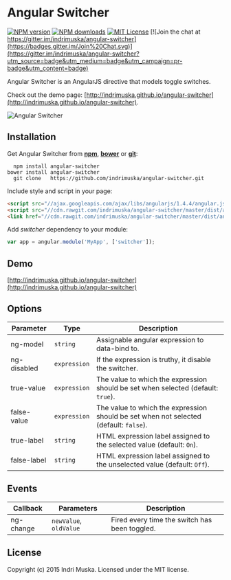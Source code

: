 # Angular Switcher

[![NPM version](http://img.shields.io/npm/v/angular-switcher.svg?style=flat)](https://npmjs.org/package/angular-switcher)
[![NPM downloads](http://img.shields.io/npm/dm/angular-switcher.svg?style=flat)](https://npmjs.org/package/angular-switcher)
[![MIT License](http://img.shields.io/badge/license-MIT-blue.svg?style=flat)](LICENSE)
[![Join the chat at https://gitter.im/indrimuska/angular-switcher](https://badges.gitter.im/Join%20Chat.svg)](https://gitter.im/indrimuska/angular-switcher?utm_source=badge&utm_medium=badge&utm_campaign=pr-badge&utm_content=badge)

Angular Switcher is an AngularJS directive that models toggle switches.

Check out the demo page: [http://indrimuska.github.io/angular-switcher](http://indrimuska.github.io/angular-switcher).

![Angular Switcher](http://indrimuska.github.io/angular-switcher/img/angular-switcher.png)

## Installation
Get Angular Switcher from [**npm**](https://www.npmjs.com/), [**bower**](http://bower.io/) or [**git**](https://git-scm.com/):
```
  npm install angular-switcher
bower install angular-switcher
  git clone   https://github.com/indrimuska/angular-switcher.git
```

Include style and script in your page:
```html
<script src="//ajax.googleapis.com/ajax/libs/angularjs/1.4.4/angular.js"></script>
<script src="//cdn.rawgit.com/indrimuska/angular-switcher/master/dist/angular-switcher.min.js"></script>
<link href="//cdn.rawgit.com/indrimuska/angular-switcher/master/dist/angular-switcher.min.css" rel="stylesheet">
```

Add *switcher* dependency to your module:
```js
var app = angular.module('MyApp', ['switcher']);
```

## Demo
[http://indrimuska.github.io/angular-switcher](http://indrimuska.github.io/angular-switcher)

## Options
Parameter | Type | Description
---|---|---
ng-model | `string` | Assignable angular expression to data-bind to.
ng-disabled | `expression` | If the expression is truthy, it disable the switcher.
true-value | `expression` | The value to which the expression should be set when selected (default: `true`).
false-value | `expression` | The value to which the expression should be set when not selected (default: `false`).
true-label | `string` | HTML expression label assigned to the selected value (default: `On`).
false-label | `string` | HTML expression label assigned to the unselected value (default: `Off`).

## Events
Callback | Parameters | Description
---|---|---
ng-change | `newValue`, `oldValue` | Fired every time the switch has been toggled.

## License
Copyright (c) 2015 Indri Muska. Licensed under the MIT license.